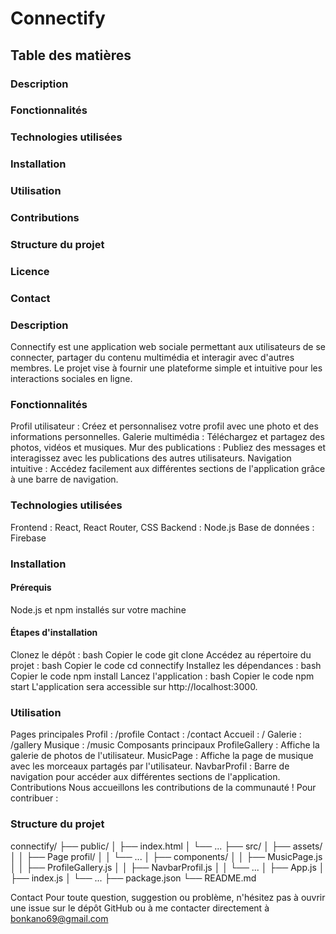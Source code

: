 # Connectify
## Table des matières
### Description
### Fonctionnalités
### Technologies utilisées
### Installation
### Utilisation
### Contributions
### Structure du projet
### Licence
### Contact


### Description
Connectify est une application web sociale permettant aux utilisateurs de se connecter, partager du contenu multimédia et interagir avec d'autres membres. Le projet vise à fournir une plateforme simple et intuitive pour les interactions sociales en ligne.

### Fonctionnalités
Profil utilisateur : Créez et personnalisez votre profil avec une photo et des informations personnelles.
Galerie multimédia : Téléchargez et partagez des photos, vidéos et musiques.
Mur des publications : Publiez des messages et interagissez avec les publications des autres utilisateurs.
Navigation intuitive : Accédez facilement aux différentes sections de l'application grâce à une barre de navigation.

### Technologies utilisées
Frontend : React, React Router, CSS
Backend : Node.js
Base de données : Firebase

### Installation
#### Prérequis
Node.js et npm installés sur votre machine

#### Étapes d'installation
Clonez le dépôt :
bash
Copier le code
git clone 
Accédez au répertoire du projet :
bash
Copier le code
cd connectify
Installez les dépendances :
bash
Copier le code
npm install
Lancez l'application :
bash
Copier le code
npm start
L'application sera accessible sur http://localhost:3000.

### Utilisation
Pages principales
Profil : /profile
Contact : /contact
Accueil : /
Galerie : /gallery
Musique : /music
Composants principaux
ProfileGallery : Affiche la galerie de photos de l'utilisateur.
MusicPage : Affiche la page de musique avec les morceaux partagés par l'utilisateur.
NavbarProfil : Barre de navigation pour accéder aux différentes sections de l'application.
Contributions
Nous accueillons les contributions de la communauté ! Pour contribuer :


### Structure du projet

connectify/
├── public/
│   ├── index.html
│   └── ...
├── src/
│   ├── assets/
│   │   ├── Page profil/
│   │   └── ...
│   ├── components/
│   │   ├── MusicPage.js
│   │   ├── ProfileGallery.js
│   │   ├── NavbarProfil.js
│   │   └── ...
│   ├── App.js
│   ├── index.js
│   └── ...
├── package.json
└── README.md



Contact
Pour toute question, suggestion ou problème, n'hésitez pas à ouvrir une issue sur le dépôt GitHub ou à me contacter directement à bonkano69@gmail.com

